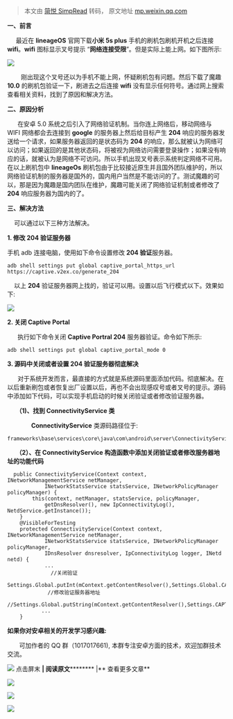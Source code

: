 > 本文由 [简悦 SimpRead](http://ksria.com/simpread/) 转码， 原文地址 [mp.weixin.qq.com](https://mp.weixin.qq.com/s/m6yLK4bbvUE5PiCZyfFP6w)

**一、前言**

  

     最近在 **lineageOS** 官网下载**小米 5s plus** 手机的刷机包刷机开机之后连接 **wifi**。**wifi** 图标显示叉号提示 “**网络连接受限**”。但是实际上能上网。如下图所示:

![](https://mmbiz.qpic.cn/mmbiz_png/9vkUcew5433ib7qaSYPialcA7jm6om8Yut5HZymWHcrLQBp3VPpUMQCx3gEvqQT4qAbKyf88VsDX1giaMETVdNPPA/640?wx_fmt=png)

        刚出现这个叉号还以为手机不能上网，怀疑刷机包有问题。然后下载了魔趣 **10.0** 的刷机包验证一下，刷进去之后连接 **wifi** 没有显示任何符号。通过网上搜索查看相关资料，找到了原因和解决方法。  

**二、原因分析**

      在安卓 5.0 系统之后引入了网络验证机制。当你连上网络后，移动网络与 WIFI 网络都会去连接到 **google** 的服务器上然后给目标产生 **204** 响应的服务器发送给一个请求，如果服务器返回的是状态码为 **204** 的响应，那么就被认为网络可以访问；如果返回的是其他状态码，将被视为网络访问需要登录操作；如果没有响应的话，就被认为是网络不可访问。所以手机出现叉号表示系统判定网络不可用。在以上刷机包中 **lineageOs** 刷机包由于比较接近原生并且国外团队维护的，所以网络验证机制的服务器是国外的，国内用户当然是不能访问的了。测试魔趣的可以，那是因为魔趣是国内团队在维护，魔趣可能关闭了网络验证机制或者修改了 **204** 响应服务器为国内的了。  

**三、解决方法**

    可以通过以下三种方法解决。  

**1. 修改 204 验证服务器**  

 手机 adb 连接电脑，使用如下命令设置修改 **204 验证**服务器。

```
adb shell settings put global captive_portal_https_url  https://captive.v2ex.co/generate_204

```

    以上 **204** 验证服务器网上找的，验证可以用。设置以后飞行模式以下。效果如下:  

![](https://mmbiz.qpic.cn/mmbiz_png/9vkUcew5433ib7qaSYPialcA7jm6om8YutZ9q7FF2luF9D5CaTGv001k4fXJPcYo69kwfxIKVaR1jQXRWibzHrCFg/640?wx_fmt=png)

**2. 关闭 Captive Portal**

      执行如下命令关闭 **Captive Portral 204** 服务器验证。命令如下所示:  

```
adb shell settings put global captive_portal_mode 0

```

**3. 源码中关闭或者设置 204 验证服务器彻底解决**

      对于系统开发而言，最直接的方式就是系统源码里面添加代码。彻底解决。在以后重新刷包或者恢复出厂设置以后，再也不会出现感叹号或者叉号的提示。源码中添加如下代码，可以实现手机启动的时候关闭验证或者修改验证服务器。

     **（1)、找到 ConnectivityService 类**

              **ConnectivityService** 类源码路径位于:  

```
frameworks\base\services\core\java\com\android\server\ConnectivityService.java

```

     **（2）、在 **ConnectivityService** 构造函数中添加关闭验证或者修改服务器地址的功能代码**

```
  public ConnectivityService(Context context, INetworkManagementService netManager,
            INetworkStatsService statsService, INetworkPolicyManager policyManager) {
        this(context, netManager, statsService, policyManager,
            getDnsResolver(), new IpConnectivityLog(), NetdService.getInstance());
    }
    @VisibleForTesting
    protected ConnectivityService(Context context, INetworkManagementService netManager,
            INetworkStatsService statsService, INetworkPolicyManager policyManager,
            IDnsResolver dnsresolver, IpConnectivityLog logger, INetd netd) {
            ...
              //关闭验证
             Settings.Global.putInt(mContext.getContentResolver(),Settings.Global.CAPTIVE_PORTAL_MODE,0);
             //修改验证服务器地址
             //Settings.Global.putString(mContext.getContentResolver(),Settings.CAPTIVE_PORTAL_HTTPS_URL,"https://captive.v2ex.co/generate_204");
           ...
    }

```

**如果你对安卓相关的开发学习感兴趣:**

       可加作者的 QQ 群（1017017661), 本群专注安卓方面的技术，欢迎加群技术交流。

 **![](https://mmbiz.qpic.cn/mmbiz_gif/rFWVXwibLGty0S5JgMN8PpBib2631p7cDvlvTEaxFBzljBX9qWcVMSOymhkTd6ZmanRibYWsh0HmccjGWkadiaLwAA/640?wx_fmt=gif)** 点击屏末 ****| **********阅****读****原****文********** |** 查看更多文章**

![](https://mmbiz.qpic.cn/mmbiz_png/9vkUcew5433sxUAcMOjHULbEaeEkfGjguCKrYZQfRXxK6hibNjOh10JibAdHj553dxk3PmoyUibjDCGcNdq3IQBKA/640?wx_fmt=png)

![](https://mmbiz.qpic.cn/mmbiz_png/9vkUcew5433sxUAcMOjHULbEaeEkfGjgibOWZXyrOLic5KPJ2y9A1gznt4xUa1H7MEhlgmcQgnE3IJvphZfOezfA/640?wx_fmt=png)  

![](https://mmbiz.qpic.cn/mmbiz_png/9vkUcew5433sxUAcMOjHULbEaeEkfGjgxGibv8NMwbmJuQo55Ry33RkQj6WTGwwyXgrcduXPL3xnUWeLUa3cDvA/640?wx_fmt=png)